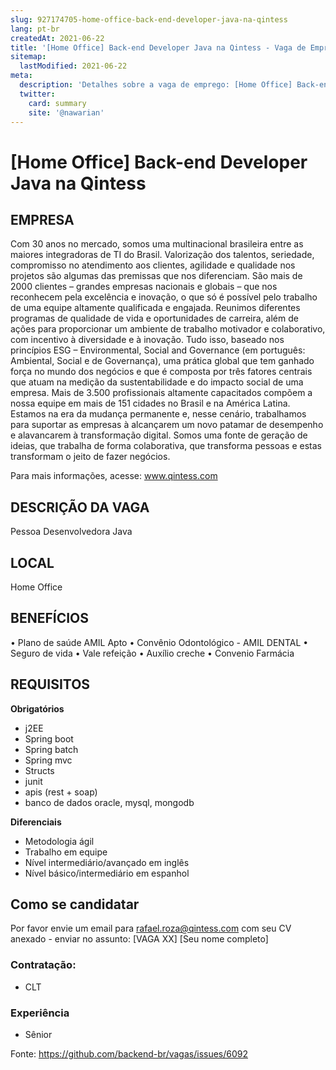```yaml
---
slug: 927174705-home-office-back-end-developer-java-na-qintess
lang: pt-br
createdAt: 2021-06-22
title: '[Home Office] Back-end Developer Java na Qintess - Vaga de Emprego'
sitemap:
  lastModified: 2021-06-22
meta:
  description: 'Detalhes sobre a vaga de emprego: [Home Office] Back-end Developer Java na Qintess'
  twitter:
    card: summary
    site: '@nawarian'
---
```


# [Home Office] Back-end Developer Java na Qintess

## EMPRESA
Com 30 anos no mercado, somos uma multinacional brasileira entre as maiores integradoras de TI do Brasil.
Valorização dos talentos, seriedade, compromisso no atendimento aos clientes, agilidade e qualidade nos projetos são algumas das premissas que nos diferenciam.
São mais de 2000 clientes – grandes empresas nacionais e globais – que nos reconhecem pela excelência e inovação, o que só é possível pelo trabalho de uma equipe altamente qualificada e engajada. Reunimos diferentes programas de qualidade de vida e oportunidades de carreira, além de ações para proporcionar um ambiente de trabalho motivador e colaborativo, com incentivo à diversidade e à inovação. Tudo isso, baseado nos princípios ESG – Environmental, Social and Governance (em português: Ambiental, Social e de Governança), uma prática global que tem ganhado força no mundo dos negócios e que é composta por três fatores centrais que atuam na medição da sustentabilidade e do impacto social de uma empresa.
Mais de 3.500 profissionais altamente capacitados compõem a nossa equipe em mais de 151 cidades no Brasil e na América Latina. Estamos na era da mudança permanente e, nesse cenário, trabalhamos para suportar as empresas à alcançarem um novo patamar de desempenho e alavancarem à transformação digital.
Somos uma fonte de geração de ideias, que trabalha de forma colaborativa, que transforma pessoas e estas transformam o jeito de fazer negócios.

Para mais informações, acesse: www.qintess.com
 

## DESCRIÇÃO DA VAGA
Pessoa Desenvolvedora Java

 
## LOCAL
Home Office


## BENEFÍCIOS

•    Plano de saúde AMIL Apto
•    Convênio Odontológico - AMIL DENTAL
•    Seguro de vida
•    Vale refeição
•    Auxílio creche
•    Convenio Farmácia


## REQUISITOS
 
**Obrigatórios**
- j2EE
- Spring boot
- Spring batch
- Spring mvc
- Structs
- junit
- apis (rest + soap)
- banco de dados oracle, mysql, mongodb



**Diferenciais**
- Metodologia ágil
- Trabalho em equipe
- Nível intermediário/avançado em inglês
- Nível básico/intermediário em espanhol


 

## Como se candidatar

Por favor envie um email para rafael.roza@qintess.com com seu CV anexado - enviar no assunto: [VAGA XX] [Seu nome completo]


### Contratação:
- CLT
 

### Experiência
- Sênior

Fonte: https://github.com/backend-br/vagas/issues/6092